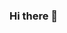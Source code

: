 

### Hi there 👋

<!--
**JuanDeita97/juandeita97** is a ✨ _special_ ✨ repository because its `README.md` (this file) appears on your GitHub profile.

Here are some ideas to get you started:

Hola, me llamo Juan De Ita, soy de Mexico, me desempeño en el ambito de la programación en python, estoy en formacion en tokio school, si quieres saber mas sobre mis trabajos, sigue mi Github.

- 🔭 I’m currently working on programming python, java, etc.
- 🌱 I’m currently learning in tokio school from spain, i am working in remote from México.
- 👯 I’m looking to collaborate on ...
- 🤔 I’m looking for help with ...
- 💬 Ask me about...
- 📫 How to reach me: ...
- 😄 Pronouns: ...
- ⚡ Fun fact: ...
-->
